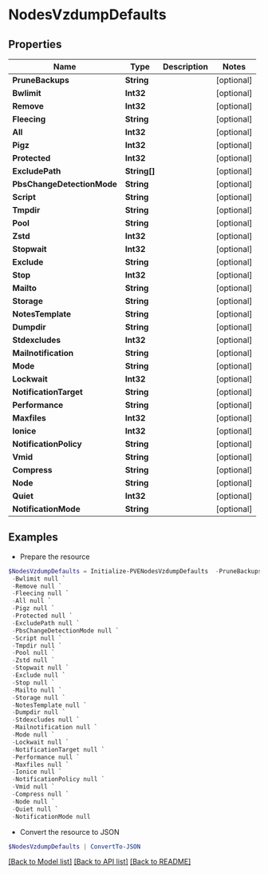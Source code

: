 # NodesVzdumpDefaults
## Properties

Name | Type | Description | Notes
------------ | ------------- | ------------- | -------------
**PruneBackups** | **String** |  | [optional] 
**Bwlimit** | **Int32** |  | [optional] 
**Remove** | **Int32** |  | [optional] 
**Fleecing** | **String** |  | [optional] 
**All** | **Int32** |  | [optional] 
**Pigz** | **Int32** |  | [optional] 
**Protected** | **Int32** |  | [optional] 
**ExcludePath** | **String[]** |  | [optional] 
**PbsChangeDetectionMode** | **String** |  | [optional] 
**Script** | **String** |  | [optional] 
**Tmpdir** | **String** |  | [optional] 
**Pool** | **String** |  | [optional] 
**Zstd** | **Int32** |  | [optional] 
**Stopwait** | **Int32** |  | [optional] 
**Exclude** | **String** |  | [optional] 
**Stop** | **Int32** |  | [optional] 
**Mailto** | **String** |  | [optional] 
**Storage** | **String** |  | [optional] 
**NotesTemplate** | **String** |  | [optional] 
**Dumpdir** | **String** |  | [optional] 
**Stdexcludes** | **Int32** |  | [optional] 
**Mailnotification** | **String** |  | [optional] 
**Mode** | **String** |  | [optional] 
**Lockwait** | **Int32** |  | [optional] 
**NotificationTarget** | **String** |  | [optional] 
**Performance** | **String** |  | [optional] 
**Maxfiles** | **Int32** |  | [optional] 
**Ionice** | **Int32** |  | [optional] 
**NotificationPolicy** | **String** |  | [optional] 
**Vmid** | **String** |  | [optional] 
**Compress** | **String** |  | [optional] 
**Node** | **String** |  | [optional] 
**Quiet** | **Int32** |  | [optional] 
**NotificationMode** | **String** |  | [optional] 

## Examples

- Prepare the resource
```powershell
$NodesVzdumpDefaults = Initialize-PVENodesVzdumpDefaults  -PruneBackups null `
 -Bwlimit null `
 -Remove null `
 -Fleecing null `
 -All null `
 -Pigz null `
 -Protected null `
 -ExcludePath null `
 -PbsChangeDetectionMode null `
 -Script null `
 -Tmpdir null `
 -Pool null `
 -Zstd null `
 -Stopwait null `
 -Exclude null `
 -Stop null `
 -Mailto null `
 -Storage null `
 -NotesTemplate null `
 -Dumpdir null `
 -Stdexcludes null `
 -Mailnotification null `
 -Mode null `
 -Lockwait null `
 -NotificationTarget null `
 -Performance null `
 -Maxfiles null `
 -Ionice null `
 -NotificationPolicy null `
 -Vmid null `
 -Compress null `
 -Node null `
 -Quiet null `
 -NotificationMode null
```

- Convert the resource to JSON
```powershell
$NodesVzdumpDefaults | ConvertTo-JSON
```

[[Back to Model list]](../README.md#documentation-for-models) [[Back to API list]](../README.md#documentation-for-api-endpoints) [[Back to README]](../README.md)

